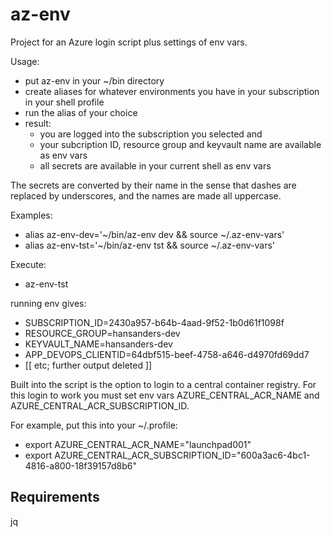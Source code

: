 # az-env
Project for an Azure login script plus settings of env vars.

Usage:
- put az-env in your ~/bin directory
- create aliases for whatever environments you have in your subscription in your shell profile
- run the alias of your choice
- result: 
    - you are logged into the subscription you selected and 
    - your subcription ID, resource group and keyvault name are available as env vars
    - all secrets are available in your current shell as env vars

The secrets are converted by their name in the sense that dashes are replaced by underscores, and the names are made all uppercase.

Examples:
- alias az-env-dev='~/bin/az-env dev && source ~/.az-env-vars'
- alias az-env-tst='~/bin/az-env tst && source ~/.az-env-vars'

Execute:
- az-env-tst

running env gives:
- SUBSCRIPTION_ID=2430a957-b64b-4aad-9f52-1b0d61f1098f
- RESOURCE_GROUP=hansanders-dev
- KEYVAULT_NAME=hansanders-dev
- APP_DEVOPS_CLIENTID=64dbf515-beef-4758-a646-d4970fd69dd7
- [[ etc; further output deleted ]]

Built into the script is the option to login to a central container registry. 
For this login to work you must set env vars AZURE_CENTRAL_ACR_NAME and AZURE_CENTRAL_ACR_SUBSCRIPTION_ID.

For example, put this into your ~/.profile:
- export AZURE_CENTRAL_ACR_NAME="launchpad001"
- export AZURE_CENTRAL_ACR_SUBSCRIPTION_ID="600a3ac6-4bc1-4816-a800-18f39157d8b6"

## Requirements

jq
